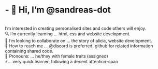 

<h1>- 👋 Hi, I’m <b>@sandreas-dot</b></h1>
<br>
I’m interested in creating personalised sites and code others will enjoy.<br>
🔍 I’m currently learning ... html, css and website development. <br>
🐎 I’m looking to collaborate on ... the story of alicia, website development. <br>
📨 How to reach me ... @discord is preferred, github for related information containing shared code. <br>
🐬 Pronouns: ... he/they with female traits (assigned) <br>
⚡... very quick learner, following a decent attention-span

<!---
sandreas-dot/sandreas-dot is a ✨ special ✨ repository because its `README.md` (this file) appears on your GitHub profile.
You can click the Preview link to take a look at your changes.
--->

